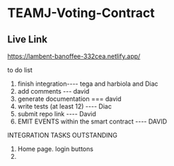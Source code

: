 # TEAMJ-Voting-Contract


## Live Link
https://lambent-banoffee-332cea.netlify.app/


to do list
1. finish integration---- tega and harbiola and Diac
2. add comments --- david
3. generate documentation === david
4. write tests (at least 12) ---- Diac
5. submit repo link ---- David
6. EMIT EVENTS within the smart contract ---- DAVID



INTEGRATION TASKS OUTSTANDING
1. Home page. login buttons
2. 
